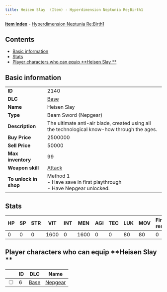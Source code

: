 ```yaml
---
title: Heisen Slay  (Item) - Hyperdimension Neptunia Re;Birth1
---
```


[**Item Index**](/neptunia/rb1/item/index.html) - [Hyperdimension Neptunia Re;Birth1](/neptunia/rb1)

## Contents

- [Basic information](#basic-information)
- [Stats](#stats)
- [Player characters who can equip **Heisen Slay **](#player-characters-who-can-equip-heisen-slay)

## Basic information

|   |   |
| -- | -- |
| **ID** | 2140 |
| **DLC** | [Base](/neptunia/rb1/dlc/1-base.html) |
| **Name** | Heisen Slay  |
| **Type** | Beam Sword (Nepgear) |
| **Description** | The ultimate anti-air blade, created using all the technological know-how through the ages. |
| **Buy Price** | 2500000 |
| **Sell Price** | 50000 |
| **Max inventory** | 99 |
| **Weapon skill** | [Attack](/neptunia/rb1/skill/1-1001-attack.html) |
| **To unlock in shop** | Method 1<br />- Have save in first playthrough<br />- Have Nepgear unlocked. |


## Stats

| HP | SP | STR | VIT | INT | MEN | AGI | TEC | LUK | MOV | Fire res. | Ice res. | Wind res. | Lightning res. |
| -- | -- | --- | --- | --- | --- | --- | --- | --- | --- | --------- | -------- | --------- | -------------- |
| 0 | 0 | 0 | 1600 | 0 | 1600 | 0 | 0 | 80 | 80 | 0 | 0 | 0 | 0 |


## Player characters who can equip **Heisen Slay **

|    | ID | DLC | Name |
| -- | -- | --- | ---- |
| <input type="checkbox" id="rb1-player-1-6" class="trackbox" /> | 6 | [Base](/neptunia/rb1/dlc/1-base.html) | [Nepgear](/neptunia/rb1/player/1-6-nepgear.html) |
